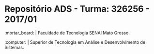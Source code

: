 # Repositório ADS - Turma: 326256 - 2017/01
<p>:mortar_board: | Faculdade de Tecnologia SENAI Mato Grosso.</p>
<p>:computer: | Superior de Tecnologia em Análise e Desenvolvimento de Sistemas.</p>